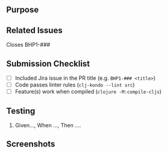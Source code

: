## Purpose
<!-- Description of what has been added/changed -->

## Related Issues
Closes BHP1-###

## Submission Checklist
- [ ] Included Jira issue in the PR title (e.g. `BHP1-### <title>`)
- [ ] Code passes linter rules (`clj-kondo --lint src`)
- [ ] Feature(s) work when compiled (`clojure -M:compile-cljs`)

## Testing
<!-- Create a BDD style test script -->
1. Given..., When ..., Then ....

## Screenshots
<!-- Add a screen shot when UI changes are included -->

